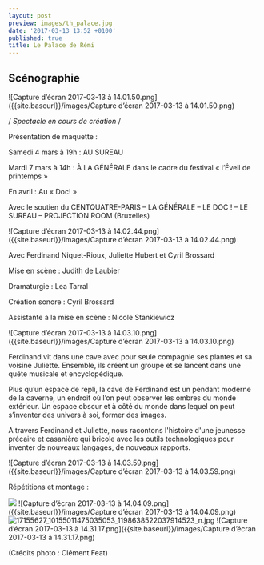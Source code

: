 ```yaml
---
layout: post
preview: images/th_palace.jpg
date: '2017-03-13 13:52 +0100'
published: true
title: Le Palace de Rémi
---
```

## Scénographie

![Capture d’écran 2017-03-13 à 14.01.50.png]({{site.baseurl}}/images/Capture d’écran 2017-03-13 à 14.01.50.png)

  /  _Spectacle en cours de création_  /

Présentation de maquette :

Samedi 4 mars à 19h : AU SUREAU

Mardi 7 mars à 14h :  À LA GÉNÉRALE dans le cadre du festival « l’Éveil de printemps »

En avril : Au « Doc! »

Avec le soutien du CENTQUATRE-PARIS – LA GÉNÉRALE – LE DOC ! – LE SUREAU – PROJECTION ROOM (Bruxelles)

![Capture d’écran 2017-03-13 à 14.02.44.png]({{site.baseurl}}/images/Capture d’écran 2017-03-13 à 14.02.44.png)

Avec Ferdinand Niquet-Rioux, Juliette Hubert et Cyril Brossard

Mise en scène : Judith de Laubier

Dramaturgie : Lea Tarral

Création sonore : Cyril Brossard

Assistante à la mise en scène : Nicole Stankiewicz


![Capture d’écran 2017-03-13 à 14.03.10.png]({{site.baseurl}}/images/Capture d’écran 2017-03-13 à 14.03.10.png)

Ferdinand vit dans une cave avec pour seule compagnie ses plantes et sa voisine Juliette. Ensemble, ils créent un groupe et se lancent dans une quête musicale et encyclopédique.

Plus qu’un espace de repli, la cave de Ferdinand est un pendant moderne de la caverne, un endroit où l’on peut observer les ombres du monde extérieur. Un espace obscur et à côté du monde dans lequel on peut s’inventer des univers à soi, former des images. 

A travers Ferdinand et Juliette, nous racontons l'histoire d'une jeunesse précaire et casanière qui bricole avec les outils technologiques pour inventer de nouveaux langages, de nouveaux rapports.

![Capture d’écran 2017-03-13 à 14.03.59.png]({{site.baseurl}}/images/Capture d’écran 2017-03-13 à 14.03.59.png)


Répétitions et montage : 

![]({{site.baseurl}}/images/Capture%20d%E2%80%99e%CC%81cran%202017-03-13%20a%CC%80%2014.03.39.png)
![Capture d’écran 2017-03-13 à 14.04.09.png]({{site.baseurl}}/images/Capture d’écran 2017-03-13 à 14.04.09.png)
![17155627_10155011475035053_1198638522037914523_n.jpg]({{site.baseurl}}/images/17155627_10155011475035053_1198638522037914523_n.jpg)
![Capture d’écran 2017-03-13 à 14.31.17.png]({{site.baseurl}}/images/Capture d’écran 2017-03-13 à 14.31.17.png)

(Crédits photo : Clément Feat)